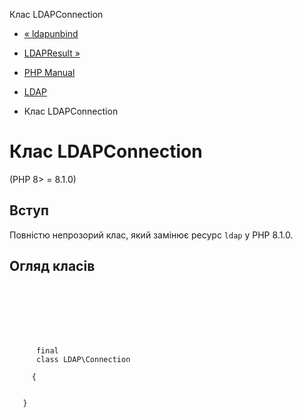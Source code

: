 Клас LDAPConnection

-   [« ldapunbind](function.ldap-unbind.html)
    
-   [LDAPResult »](class.ldap-result.html)
    
-   [PHP Manual](index.md)
    
-   [LDAP](book.ldap.md)
    
-   Клас LDAPConnection
    

# Клас LDAPConnection

(PHP 8> = 8.1.0)

## Вступ

Повністю непрозорий клас, який замінює ресурс `ldap` у PHP 8.1.0.

## Огляд класів

```synopsis

     
    

    
    
     
      final
      class LDAP\Connection
     
     {
    

   }
```